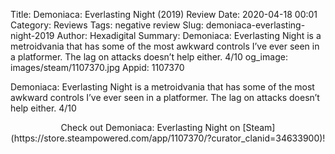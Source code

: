 Title: Demoniaca: Everlasting Night (2019) Review
Date: 2020-04-18 00:01
Category: Reviews
Tags: negative review
Slug: demoniaca-everlasting-night-2019
Author: Hexadigital
Summary: Demoniaca: Everlasting Night is a metroidvania that has some of the most awkward controls I’ve ever seen in a platformer. The lag on attacks doesn’t help either. 4/10
og_image: images/steam/1107370.jpg
Appid: 1107370

Demoniaca: Everlasting Night is a metroidvania that has some of the most awkward controls I’ve ever seen in a platformer. The lag on attacks doesn’t help either. 4/10

<center>Check out Demoniaca: Everlasting Night on [Steam](https://store.steampowered.com/app/1107370/?curator_clanid=34633900)!</center>
